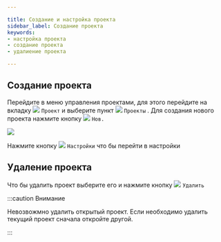 ```yaml
---

title: Создание и настройка проекта
sidebar_label: Создание проекта
keywords:
- настройка проекта
- создание проекта
- удалиение проекта

---
```




## Создание проекта
Перейдите в меню управления проектами, для этого перейдите на вкладку <img  class='ls7_icons'  src="/landstar7/img/docs/project_0.png"  />  `Проект` и выберите пункт <img  class='ls7_menu'  src="/landstar7/img/docs/m_project_manager.png"  /> `Проекты` . Для создания нового проекта нажмите кнопку  <img  class='ls7_icons'  src="/landstar7/img/docs/btn_new.png"  /> `Нов.`



<div style={{textAlign: 'center'}}><img style={{maxWidth: '65.28%'}} src="/landstar7/img/docs/project2.png" /></div>

Нажмите кнопку <img  class='ls7_icons'  src="/landstar7/img/docs/menu_other.png"  />  `Настройки` что бы перейти в настройки




## Удаление проекта

Что бы удалить проект выберите его и нажмите кнопку <img  class='ls7_icons'  src="/landstar7/img/docs/btn_delete.png"  /> `Удалить`

:::caution Внимание

Невозвожмно удалить открытый проект. Если необходимо удалить текущий проект сначала откройте другой.

:::